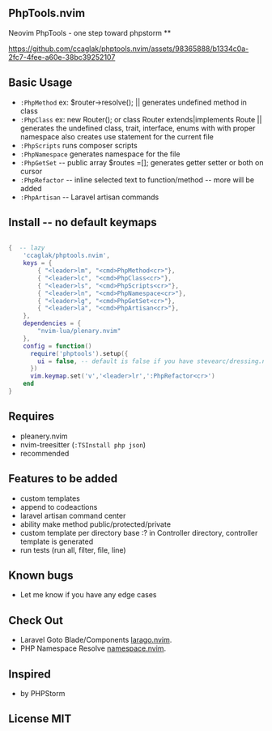 ## PhpTools.nvim

Neovim PhpTools - one step toward phpstorm
**




https://github.com/ccaglak/phptools.nvim/assets/98365888/b1334c0a-2fc7-4fee-a60e-38bc39252107




## Basic Usage

-   `:PhpMethod` ex: $router->resolve(); || generates undefined method in class
-   `:PhpClass`  ex: new Router(); or class Router extends|implements Route || generates the undefined class, trait, interface, enums with with proper namespace also creates use statement for the current file
-   `:PhpScripts` runs composer scripts
-   `:PhpNamespace` generates namespace for the file
-   `:PhpGetSet` -- public array $routes =[]; generates getter setter or both on cursor
-   `:PhpRefactor` -- inline selected text to function/method  -- more will be added
-   `:PhpArtisan` -- Laravel artisan commands

## Install    -- no default keymaps

```lua

{  -- lazy
    'ccaglak/phptools.nvim',
    keys = {
        { "<leader>lm", "<cmd>PhpMethod<cr>"},
        { "<leader>lc", "<cmd>PhpClass<cr>"},
        { "<leader>ls", "<cmd>PhpScripts<cr>"},
        { "<leader>ln", "<cmd>PhpNamespace<cr>"},
        { "<leader>lg", "<cmd>PhpGetSet<cr>"},
        { "<leader>la", "<cmd>PhpArtisan<cr>"},
    },
    dependencies = {
        "nvim-lua/plenary.nvim"
    },
    config = function()
      require('phptools').setup({
        ui = false, -- default is false if you have stevearc/dressing.nvim or something similar keep it false
      })
      vim.keymap.set('v','<leader>lr',':PhpRefactor<cr>')
    end
}

```

## Requires

-   pleanery.nvim
-   nvim-treesitter (`:TSInstall php json`)
-   recommended

## Features to be added
- custom templates
- append to codeactions
- laravel artisan command center
- ability make method public/protected/private
- custom template per directory base :? in Controller directory, controller template is generated
- run tests (run all, filter, file, line)

## Known bugs
-   Let me know if you have any edge cases

## Check Out

- Laravel Goto Blade/Components [larago.nvim](https://github.com/ccaglak/larago.nvim).
- PHP Namespace Resolve [namespace.nvim](https://github.com/ccaglak/namespace.nvim).


## Inspired

-   by PHPStorm

## License MIT
